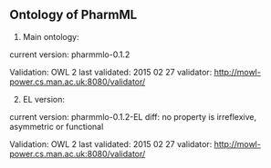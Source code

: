 Ontology of PharmML 
---

1. Main ontology: 

current version: pharmmlo-0.1.2

Validation: OWL 2
last validated: 2015 02 27 
validator: http://mowl-power.cs.man.ac.uk:8080/validator/

2. EL version:

current version: pharmmlo-0.1.2-EL
diff: no property is irreflexive, asymmetric or functional

Validation: OWL 2
last validated: 2015 02 27 
validator: http://mowl-power.cs.man.ac.uk:8080/validator/

